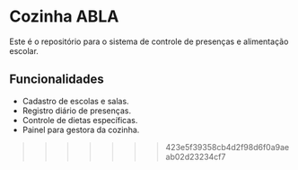 # Cozinha ABLA

Este é o repositório para o sistema de controle de presenças e alimentação escolar.

## Funcionalidades
- Cadastro de escolas e salas.
- Registro diário de presenças.
- Controle de dietas específicas.
- Painel para gestora da cozinha.
>>>>>>> 423e5f39358cb4d2f98d6f0a9aeab02d23234cf7
